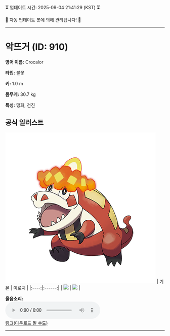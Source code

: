 
⏳ 업데이트 시간: 2025-09-04 21:41:29 (KST) ⏳

🤖 자동 업데이트 봇에 의해 관리됩니다! 🤖

---

# 악뜨거 (ID: 910)
**영어 이름:** Crocalor

**타입:** 불꽃

**키:** 1.0 m

**몸무게:** 30.7 kg

**특성:** 맹화, 천진

## 공식 일러스트
![](https://raw.githubusercontent.com/PokeAPI/sprites/master/sprites/pokemon/other/official-artwork/910.png)
| 기본 | 이로치 |
|:----:|:------:|
| <img src="http://play.pokemonshowdown.com/sprites/ani/crocalor.gif" width="200"> | <img src="http://play.pokemonshowdown.com/sprites/ani-shiny/crocalor.gif" width="200"> |

**울음소리:**<br><audio controls src="https://raw.githubusercontent.com/PokeAPI/cries/main/cries/pokemon/latest/910.ogg"></audio><br> [링크(다운로드 될 수도)](https://raw.githubusercontent.com/PokeAPI/cries/main/cries/pokemon/latest/910.ogg)


---
